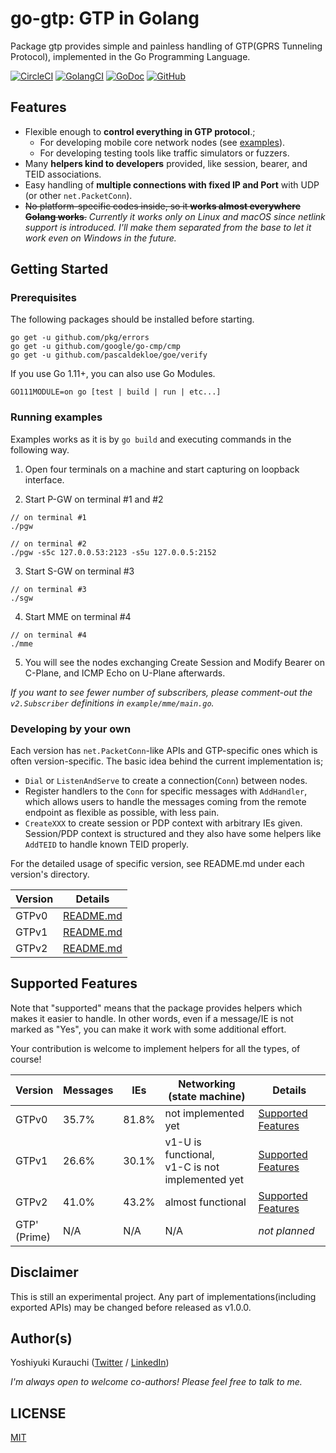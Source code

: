 # go-gtp: GTP in Golang

Package gtp provides simple and painless handling of GTP(GPRS Tunneling Protocol), implemented in the Go Programming Language.

[![CircleCI](https://circleci.com/gh/wmnsk/go-gtp.svg?style=shield)](https://circleci.com/gh/wmnsk/go-gtp)
[![GolangCI](https://golangci.com/badges/github.com/wmnsk/go-gtp.svg)](https://golangci.com/r/github.com/wmnsk/go-gtp)
[![GoDoc](https://godoc.org/github.com/wmnsk/go-gtp?status.svg)](https://godoc.org/github.com/wmnsk/go-gtp)
[![GitHub](https://img.shields.io/github/license/mashape/apistatus.svg)](https://github.com/wmnsk/go-gtp/blob/master/LICENSE)

## Features

* Flexible enough to **control everything in GTP protocol**.;
  * For developing mobile core network nodes (see [examples](./examples)).
  * For developing testing tools like traffic simulators or fuzzers.
* Many **helpers kind to developers** provided, like session, bearer, and TEID associations.
* Easy handling of **multiple connections with fixed IP and Port** with UDP (or other `net.PacketConn`).
* ~~No platform-specific codes inside, so it **works almost everywhere Golang works**.~~ _Currently it works only on Linux and macOS since netlink support is introduced. I'll make them separated from the base to let it work even on Windows in the future._

## Getting Started

### Prerequisites

The following packages should be installed before starting.  

```shell-session
go get -u github.com/pkg/errors
go get -u github.com/google/go-cmp/cmp
go get -u github.com/pascaldekloe/goe/verify
```

If you use Go 1.11+, you can also use Go Modules.

```shell-session
GO111MODULE=on go [test | build | run | etc...]
```

### Running examples

Examples works as it is by `go build` and executing commands in the following way.

1. Open four terminals on a machine and start capturing on loopback interface.

2. Start P-GW on terminal #1 and #2
```shell-session
// on terminal #1
./pgw

// on terminal #2
./pgw -s5c 127.0.0.53:2123 -s5u 127.0.0.5:2152
```

3. Start S-GW on terminal #3

```shell-session
// on terminal #3
./sgw
```

4. Start MME on terminal #4

```shell-session
// on terminal #4
./mme
```

5. You will see the nodes exchanging Create Session and Modify Bearer on C-Plane, and ICMP Echo on U-Plane afterwards.

_If you want to see fewer number of subscribers, please comment-out the `v2.Subscriber` definitions in `example/mme/main.go`._

### Developing by your own

Each version has `net.PacketConn`-like APIs and GTP-specific ones which is often version-specific.
The basic idea behind the current implementation is;

* `Dial` or `ListenAndServe` to create a connection(`Conn`) between nodes.
* Register handlers to the `Conn` for specific messages with `AddHandler`, which allows users to handle the messages coming from the remote endpoint as flexible as possible, with less pain.
* `CreateXXX` to create session or PDP context with arbitrary IEs given. Session/PDP context is structured and they also have some helpers like `AddTEID` to handle known TEID properly.

For the detailed usage of specific version, see README.md under each version's directory.

| Version | Details                   |
|---------|---------------------------|
| GTPv0   | [README.md](v0/README.md) |
| GTPv1   | [README.md](v1/README.md) |
| GTPv2   | [README.md](v2/README.md) |

## Supported Features

Note that "supported" means that the package provides helpers which makes it easier to handle.
In other words, even if a message/IE is not marked as "Yes", you can make it work with some additional effort.

Your contribution is welcome to implement helpers for all the types, of course!

| Version           | Messages | IEs   | Networking (state machine)                           | Details                                               |
|-------------------|----------|-------|------------------------------------------------------|-------------------------------------------------------|
| GTPv0             | 35.7%    | 81.8% | not implemented yet                                  | [Supported Features](v0/README.md#supported-features) |
| GTPv1             | 26.6%    | 30.1% | v1-U is functional, <br> v1-C is not implemented yet | [Supported Features](v1/README.md#supported-features) |
| GTPv2             | 41.0%    | 43.2% | almost functional                                    | [Supported Features](v2/README.md#supported-features) |
| GTP' <br> (Prime) | N/A      | N/A   | N/A                                                  | _not planned_                                         |

## Disclaimer

This is still an experimental project. Any part of implementations(including exported APIs) may be changed before released as v1.0.0.

## Author(s)

Yoshiyuki Kurauchi ([Twitter](https://twitter.com/wmnskdmms) / [LinkedIn](https://www.linkedin.com/in/yoshiyuki-kurauchi/))

_I'm always open to welcome co-authors! Please feel free to talk to me._

## LICENSE

[MIT](https://github.com/wmnsk/go-gtp/blob/master/LICENSE)
